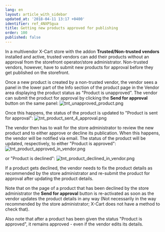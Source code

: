 ```yaml
---
lang: en
layout: article_with_sidebar
updated_at: '2018-04-11 13:17 +0400'
identifier: ref_4NXPSgua
title: Getting new products approved for publishing
order: 100
published: false
---
```

In a multivendor X-Cart store with the addon **Trusted/Non-trusted vendors** installed and active, trusted vendors can add their products without an approval from the storefront operator/store administrator. Non-trusted vendors, however, have to submit new products for approval before they get published on the storefront.

Once a new product is created by a non-trusted vendor, the vendor sees a panel in the lower part of the Info section of the product page in the Vendor area displaying the product status as "Product is unapproved". The vendor can submit the product for approval by clicking the **Send for approval** button on the same panel:
![tnt_unapproved_product.png]({{site.baseurl}}/attachments/ref_4NXPSgua/tnt_unapproved_product.png)

Once this happens, the status of the product is updated to "Product is sent for approval":
![tnt_product_sent_4_approval.png]({{site.baseurl}}/attachments/ref_4NXPSgua/tnt_product_sent_4_approval.png)

The vendor then has to wait for the store administrator to review the new product and to either approve or decline its publication. When this happens, the vendor will be notified via email. The status of the product will be updated, respectively, to either "Product is approved":
![tnt_product_approved_in_vendor.png]({{site.baseurl}}/attachments/ref_4NXPSgua/tnt_product_approved_in_vendor.png)

or "Product is declined":
![tnt_product_declined_in_vendor.png]({{site.baseurl}}/attachments/ref_4NXPSgua/tnt_product_declined_in_vendor.png)

If a product gets declined, the vendor needs to fix the product details as recommended by the store administrator and re-submit the product for approval after updating the product details. 

Note that on the page of a product that has been declined by the store administrator the **Send for approval** button is re-activated as soon as the vendor updates the product details in any way (Not necessarily in the way recommended by the store administrator; X-Cart does not have a method to check that).

Also note that after a product has been given the status "Product is approved", it remains approved - even if the vendor edits its details. 


